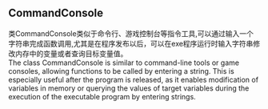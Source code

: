 ## CommandConsole
类CommandConsole类似于命令行、游戏控制台等指令工具,可以通过输入一个字符串完成函数调用,尤其是在程序发布以后，可以在exe程序运行时输入字符串修改内存中的变量或者查询目标变量值。<br />
The class CommandConsole is similar to command-line tools or game consoles, allowing functions to be called by entering a string. This is especially useful after the program is released, as it enables modification of variables in memory or querying the values of target variables during the execution of the executable program by entering strings.<br />
